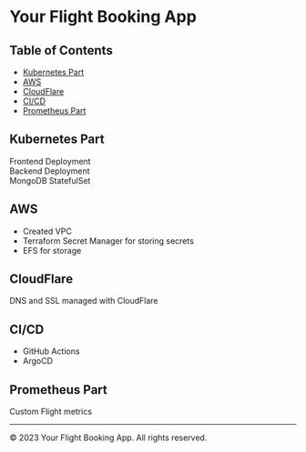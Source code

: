 # Your Flight Booking App

## Table of Contents
- [Kubernetes Part](#kubernetes-part)
- [AWS](#aws)
- [CloudFlare](#cloudflare)
- [CI/CD](#ci-cd)
- [Prometheus Part](#prometheus-part)

## Kubernetes Part
Frontend Deployment  
Backend Deployment  
MongoDB StatefulSet

## AWS
- Created VPC
- Terraform Secret Manager for storing secrets
- EFS for storage

## CloudFlare
DNS and SSL managed with CloudFlare

## CI/CD
- GitHub Actions
- ArgoCD

## Prometheus Part
Custom Flight metrics

---

&copy; 2023 Your Flight Booking App. All rights reserved.
